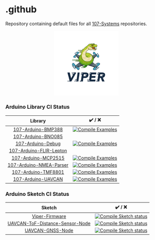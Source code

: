 .github
=======
Repository containing default files for all [107-Systems](https://107-systems.org/) repositories.

<p align="center">
  <a href="https://github.com/107-systems/107-Arduino-DroneCore"><img src="logo/viper.jpg" width="40%"></a>
</p>

### Arduino Library CI Status
| Library | ✔️ / ❌ |
|:-:|:-:|
| [107-Arduino-BMP388](https://github.com/107-systems/107-Arduino-BMP388) | [![Compile Examples](https://github.com/107-systems/107-Arduino-BMP388/workflows/Compile%20Examples/badge.svg)](https://github.com/107-systems/107-Arduino-BMP388/actions?workflow=Compile+Examples) |
| [107-Arduino-BNO085](https://github.com/107-systems/107-Arduino-BNO085) | |
| [107-Arduino-Debug](https://github.com/107-systems/107-Arduino-Debug) | [![Compile Examples](https://github.com/107-systems/107-Arduino-Debug/workflows/Compile%20Examples/badge.svg)](https://github.com/107-systems/107-Arduino-Debug/actions?workflow=Compile+Examples) |
| [107-Arduino-FLIR-Lepton](https://github.com/107-systems/107-Arduino-FLIR-Lepton) | |
| [107-Arduino-MCP2515](https://github.com/107-systems/107-Arduino-MCP2515) | [![Compile Examples](https://github.com/107-systems/107-Arduino-MCP2515/workflows/Compile%20Examples/badge.svg)](https://github.com/107-systems/107-Arduino-MCP2515/actions?workflow=Compile+Examples) |
| [107-Arduino-NMEA-Parser](https://github.com/107-systems/107-Arduino-NMEA-Parser) | [![Compile Examples](https://github.com/107-systems/107-Arduino-NMEA-Parser/workflows/Compile%20Examples/badge.svg)](https://github.com/107-systems/107-Arduino-NMEA-Parser/actions?workflow=Compile+Examples) |
| [107-Arduino-TMF8801](https://github.com/107-systems/107-Arduino-TMF8801) | [![Compile Examples](https://github.com/107-systems/107-Arduino-TMF8801/workflows/Compile%20Examples/badge.svg)](https://github.com/107-systems/107-Arduino-TMF8801/actions?workflow=Compile+Examples) |
| [107-Arduino-UAVCAN](https://github.com/107-systems/107-Arduino-UAVCAN) | [![Compile Examples](https://github.com/107-systems/107-Arduino-UAVCAN/workflows/Compile%20Examples/badge.svg)](https://github.com/107-systems/107-Arduino-UAVCAN/actions?workflow=Compile+Examples) |

### Arduino Sketch CI Status
| Sketch | ✔️ / ❌ |
|:-:|:-:|
| [Viper-Firmware](https://github.com/107-systems/Viper-Firmware) | [![Compile Sketch status](https://github.com/107-systems/Viper-Firmware/workflows/Compile%20Sketch/badge.svg)](https://github.com/107-systems/Viper-Firmware/actions?workflow=Compile+Sketch) |
| [UAVCAN-ToF-Distance-Sensor-Node](https://github.com/107-systems/UAVCAN-ToF-Distance-Sensor-Node) | [![Compile Sketch status](https://github.com/107-systems/UAVCAN-ToF-Distance-Sensor-Node/workflows/Compile%20Sketch/badge.svg)](https://github.com/107-systems/UAVCAN-ToF-Distance-Sensor-Node/actions?workflow=Compile+Sketch) |
| [UAVCAN-GNSS-Node](https://github.com/107-systems/UAVCAN-GNSS-Node) | [![Compile Sketch status](https://github.com/107-systems/UAVCAN-GNSS-Node/workflows/Compile%20Sketch/badge.svg)](https://github.com/107-systems/UAVCAN-GNSS-Node/actions?workflow=Compile+Sketch) |
